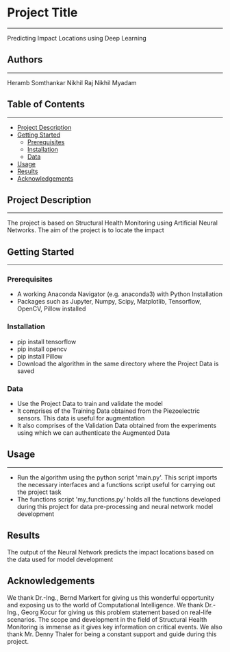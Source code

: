 # Project Title
---
Predicting Impact Locations using Deep Learning
## Authors
---
Heramb Somthankar
Nikhil Raj
Nikhil Myadam
## Table of Contents
---
- [Project Description](#projectdescription)
- [Getting Started](#gettingstarted)
	* [Prerequisites](#prerequisites)
	* [Installation](#installation)
	* [Data](#data)
- [Usage](#usage)
- [Results](#results)
- [Acknowledgements](#ackowledgements)
## Project Description
---
The project is based on Structural Health Monitoring using Artificial Neural Networks. The aim of the project is to locate the impact
## Getting Started
---
### Prerequisites
- A working Anaconda Navigator (e.g. anaconda3) with Python Installation
- Packages such as Jupyter, Numpy, Scipy, Matplotlib, Tensorflow, OpenCV, Pillow installed
### Installation
- pip install tensorflow
- pip install opencv
- pip install Pillow
- Download the algorithm in the same directory where the Project Data is saved
### Data
- Use the Project Data to train and validate the model
- It comprises of the Training Data obtained from the Piezoelectric sensors. This data is useful for augmentation
- It also comprises of the Validation Data obtained from the experiments using which we can authenticate the Augmented Data
## Usage
---
- Run the algorithm using the python script 'main.py'. This script imports the necessary interfaces and a functions script useful for carrying out the project task
- The functions script 'my_functions.py' holds all the functions developed during this project for data pre-processing and neural network model development
## Results
The output of the Neural Network predicts the impact locations based on the data used for model development
## Acknowledgements
We thank Dr.-Ing., Bernd Markert for giving us this wonderful opportunity and exposing us to the world of Computational Intelligence. We thank Dr.-Ing., Georg Kocur for giving us this problem statement based on real-life scenarios. The scope and development in the field of Structural Health Monitoring is immense as it gives key information on critical events. We also thank Mr. Denny Thaler for being a constant support and guide during this project.



